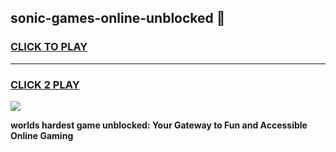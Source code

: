 
## sonic-games-online-unblocked 👋
<h3>
<a href="https://premium.freeplayer.one?title=sonic-games-online-unblocked&ref=14F">CLICK TO PLAY</a></h3>
<hr>

<h3>
<a href="https://premium.freeplayer.one?title=sonic-games-online-unblocked&ref=14F">CLICK 2 PLAY</a>
  
</h3>

<a href="https://premium.freeplayer.one?title=sonic-games-online-unblocked&ref=12F/"><img src="https://clearcache.store/games.png"></a>


**worlds hardest game unblocked: Your Gateway to Fun and Accessible Online Gaming**
